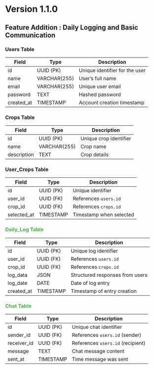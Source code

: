 # Version 1.1.0

## Feature Addition : Daily Logging and Basic Communication

### Users Table
| Field        | Type         | Description                    |
|-------------|-------------|--------------------------------|
| id          | UUID (PK)    | Unique identifier for the user |
| name        | VARCHAR(255) | User’s full name              |
| email       | VARCHAR(255) | Unique user email             |
| password    | TEXT         | Hashed password               |
| created_at  | TIMESTAMP    | Account creation timestamp    |

### Crops Table
| Field        | Type         | Description           |
|-------------|-------------|----------------------|
| id          | UUID (PK)    | Unique crop identifier |
| name        | VARCHAR(255) | Crop name            |
| description | TEXT         | Crop details         |

### User_Crops Table
| Field        | Type      | Description                    |
|-------------|----------|--------------------------------|
| id          | UUID (PK) | Unique identifier             |
| user_id     | UUID (FK) | References `users.id`        |
| crop_id     | UUID (FK) | References `crops.id`        |
| selected_at | TIMESTAMP | Timestamp when selected      |

<span style="color: #4CAF50;">

### Daily_Log Table
| Field       | Type      | Description                                |
|------------|----------|--------------------------------------------|
| id         | UUID (PK) | Unique log identifier                     |
| user_id    | UUID (FK) | References `users.id`                     |
| crop_id    | UUID (FK) | References `crops.id`                     |
| log_data   | JSON      | Structured responses from users          |
| log_date   | DATE      | Date of log entry                         |
| created_at | TIMESTAMP | Timestamp of entry creation              |

### Chat Table
| Field       | Type      | Description                              |
|------------|----------|------------------------------------------|
| id         | UUID (PK) | Unique chat identifier                   |
| sender_id  | UUID (FK) | References `users.id` (sender)          |
| receiver_id| UUID (FK) | References `users.id` (recipient)       |
| message    | TEXT      | Chat message content                     |
| sent_at    | TIMESTAMP | Time message was sent                   |

</span>